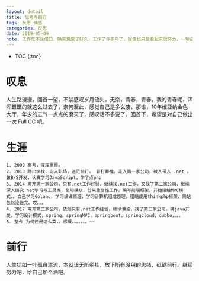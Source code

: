 ```yaml
---
layout: detail
title: 思考与前行
tags: 反思 情感
categories: 反思
date: 2019-05-09
note: 工作忙不是借口，确实荒废了好久，工作了许多年了，好像也只是看起来很努力，一句话，这么多年了，到底精通了什么，不禁陷入了沉思，不由得不停下脚步，对自己的工作经历做些总结，作为加油站，未来迷茫，只能砥砺前行。
---
```


* TOC
{:toc}



# 叹息

人生路漫漫，回首一望，不禁感叹岁月流失，无奈，青春，青春，我的青春呢，浑浑噩噩的就这么过去了，奈何至此，感觉自己是多么废，那谁，10年维亚纳金色大厅，年少的志气一点点的磨灭了，感叹话不多说了，回首下，希望是对自己做出一次 Full GC 吧。


# 生涯

~~~
1. 2009 高考，浑浑噩噩。
2. 2013 踏出学校，走入职场，迷茫前行。 盲打莽撞，走入第一家公司，被人带入 .net 。做B/S开发，认真学习JavaScript，学了点php
3. 2014 离开第一家公司，只有.net工作经验，继续找.net工作。又找了第二家公司，继续深入研究.net学习写工具类，复用模块，分离重复性工作，编写前端框架，开始接触MVC模式，。自己学习Golang，学习编译原理，学习计算机组成原理，粗略使用thinkphp框架，网站依然没做完。哎。。。
4. 2017 离开第二家公司，依然只有.net工作经验，继续漂泊，找了第三家公司。转java开发，学习设计模式，spring，springMVC，springboot，springcloud，dubbo，。。。
5. 至今 为何还是这么菜，。感慨。。。。。。。~~
~~~

# 前行

人生犹如一叶孤舟漂流，本就该无所牵挂，放下所有没用的思绪，砥砺前行。继续努力吧，给自己加个油吧。


